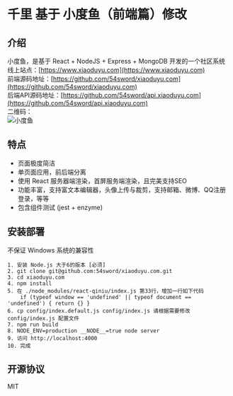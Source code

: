 # 千里 基于 小度鱼（前端篇）修改

## 介绍
小度鱼，是基于 React + NodeJS + Express + MongoDB 开发的一个社区系统  
线上站点：[https://www.xiaoduyu.com](https://www.xiaoduyu.com)  
前端源码地址：[https://github.com/54sword/xiaoduyu.com](https://github.com/54sword/xiaoduyu.com)  
后端API源码地址：[https://github.com/54sword/api.xiaoduyu.com](https://github.com/54sword/api.xiaoduyu.com)  
二维码：  
![小度鱼](https://qncdn.xiaoduyu.com/1484410571.png "小度鱼")

## 特点
+ 页面极度简洁
+ 单页面应用，前后端分离
+ 使用 React 服务器端渲染，首屏服务端渲染，且完美支持SEO
+ 功能丰富，支持富文本编辑器，头像上传与裁剪，支持邮箱、微博、QQ注册登录，等等
+ 包含组件测试 (jest + enzyme)

## 安装部署
不保证 Windows 系统的兼容性

	1. 安装 Node.js 大于6的版本 [必须]
	2. git clone git@github.com:54sword/xiaoduyu.com.git
	3. cd xiaoduyu.com
	4. npm install
	5. 在 ./node_modules/react-qiniu/index.js 第33行，增加一行如下代码
		if (typeof window == 'undefined' || typeof document == 'undefined') { return {} }
	6. cp config/index.default.js config/index.js 请根据需要修改 config/index.js 配置文件
	7. npm run build
	8. NODE_ENV=production __NODE__=true node server
	9. 访问 http://localhost:4000
	10. 完成

## 开源协议
MIT
